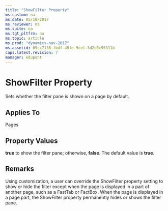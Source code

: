 ```yaml
---
title: "ShowFilter Property"
ms.custom: na
ms.date: 05/10/2017
ms.reviewer: na
ms.suite: na
ms.tgt_pltfrm: na
ms.topic: article
ms.prod: "dynamics-nav-2017"
ms.assetid: 09cc7138-fbdf-45fe-9cef-3d2e0c95311b
caps.latest.revision: 7
manager: edupont
---
```

# ShowFilter Property
Sets whether the filter pane is shown on a page by default.  
  
## Applies To  
 Pages  
  
## Property Values  
 **true** to show the filter pane; otherwise, **false**. The default value is **true**.  
  
## Remarks  
 Using customization, a user can override the ShowFilter property setting to show or hide the filter except when the page is displayed in a part of another page, such as a FastTab or FactBox. When the page is displayed in a page part, the ShowFilter property permanently hides or shows the filter pane.